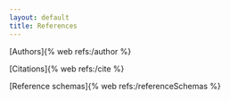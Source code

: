 ```yaml
---
layout: default
title: References
---
```


[Authors]{% web refs:/author %}

[Citations]{% web refs:/cite %}

[Reference schemas]{% web refs:/referenceSchemas %}

